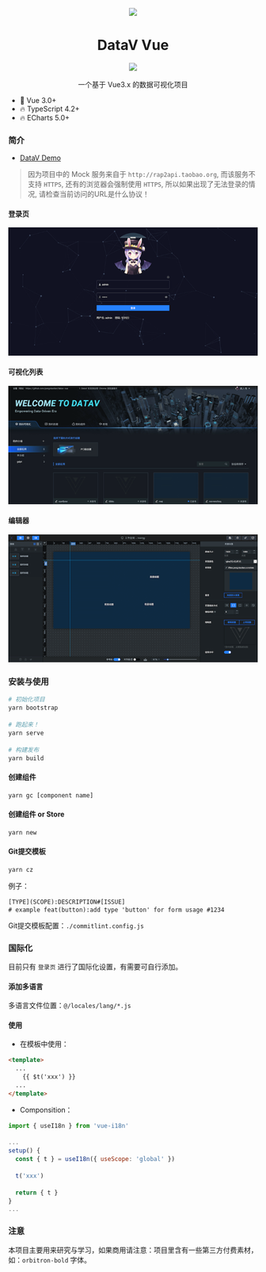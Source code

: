 <p align="center">
  <img src="./src/assets/logo.png">
</p>
<h1 align="center">DataV Vue</h1>
<p align="center">
  <a href="https://github.com/pengxiaotian/datav-vue/actions/workflows/main-deploy.yml">
    <img src="https://github.com/pengxiaotian/datav-vue/actions/workflows/main-deploy.yml/badge.svg?branch=main">
  </a>
  <br>
</p>
<p align="center">一个基于 Vue3.x 的数据可视化项目</p>

* 💪 Vue 3.0+
* 🔥 TypeScript 4.2+
* 🔥 ECharts 5.0+

### 简介

- [DataV Demo](http://datav.pengxiaotian.com)

> 因为项目中的 Mock 服务来自于 `http://rap2api.taobao.org`, 而该服务不支持 `HTTPS`, 还有的浏览器会强制使用 `HTTPS`, 所以如果出现了无法登录的情况, 请检查当前访问的URL是什么协议！

#### 登录页
![登录页](./demo/login.png)

#### 可视化列表
![可视化列表](./demo/home.png)

#### 编辑器
![编辑器](./demo/editor.png)

### 安装与使用

```bash
# 初始化项目
yarn bootstrap

# 跑起来！
yarn serve

# 构建发布
yarn build
```

#### 创建组件

```bash
yarn gc [component name]
```

#### 创建组件 or Store

```bash
yarn new
```

#### Git提交模板

```bash
yarn cz
```
例子：
```
[TYPE](SCOPE):DESCRIPTION#[ISSUE]
# example feat(button):add type 'button' for form usage #1234
```

Git提交模板配置：`./commitlint.config.js`

### 国际化
目前只有 `登录页` 进行了国际化设置，有需要可自行添加。

#### 添加多语言

多语言文件位置：`@/locales/lang/*.js`

#### 使用

- 在模板中使用：
```html
<template>
  ...
    {{ $t('xxx') }}
  ...
</template>
```

- Componsition：
```js
import { useI18n } from 'vue-i18n'

...
setup() {
  const { t } = useI18n({ useScope: 'global' })

  t('xxx')

  return { t }
}
...
```

### 注意

本项目主要用来研究与学习，如果商用请注意：项目里含有一些第三方付费素材，如：`orbitron-bold` 字体。

